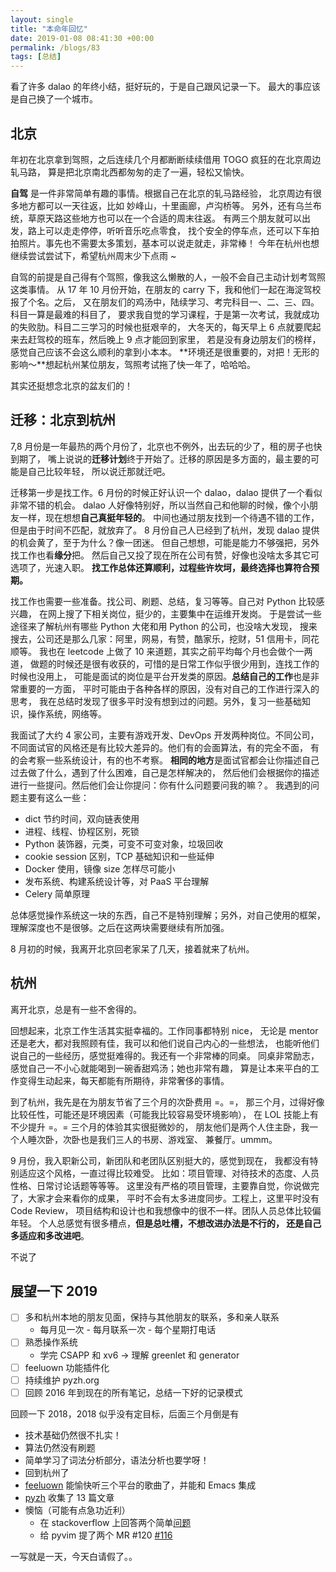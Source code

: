 ```yaml
---
layout: single
title: "本命年回忆"
date: 2019-01-08 08:41:30 +00:00
permalink: /blogs/83
tags: [总结]
---
```

看了许多 dalao 的年终小结，挺好玩的，于是自己跟风记录一下。
最大的事应该是自己换了一个城市。

## 北京
年初在北京拿到驾照，之后连续几个月都断断续续借用 TOGO 疯狂的在北京周边轧马路，
算是把北京南北西都匆匆的走了一遍，轻松又愉快。

**自驾** 是一件非常简单有趣的事情。根据自己在北京的轧马路经验，
北京周边有很多地方都可以一天往返，比如 妙峰山，十里画廊，卢沟桥等。
另外，还有乌兰布统，草原天路这些地方也可以在一个合适的周末往返。
有两三个朋友就可以出发，路上可以走走停停，听听音乐吃点零食，
找个安全的停车点，还可以下车拍拍照片。事先也不需要太多策划，基本可以说走就走，非常棒！
今年在杭州也想继续尝试尝试下，希望杭州周末少下点雨 ~

自驾的前提是自己得有个驾照，像我这么懒散的人，一般不会自己主动计划考驾照这类事情。
从 17 年 10 月份开始，在朋友的 carry 下，我和他们一起在海淀驾校报了个名。之后，
又在朋友们的鸡汤中，陆续学习、考完科目一、二、三、四。科目一算是最难的科目了，
要求我自觉的学习课程，于是第一次考试，我就成功的失败肋。科目二三学习的时候也挺艰辛的，
大冬天的，每天早上 6 点就要爬起来去赶驾校的班车，然后晚上 9 点才能回到家里，
若是没有身边朋友们的榜样，感觉自己应该不会这么顺利的拿到小本本。
**环境还是很重要的，对把！无形的影响～**想起杭州某位朋友，驾照考试拖了快一年了，哈哈哈。

其实还挺想念北京的盆友们的！

## 迁移：北京到杭州
7,8 月份是一年最热的两个月份了，北京也不例外，出去玩的少了，租的房子也快到期了，
嘴上说说的**迁移计划**终于开始了。迁移的原因是多方面的，最主要的可能是自己比较年轻，
所以说迁那就迁吧。

迁移第一步是找工作。6 月份的时候正好认识一个 dalao，dalao 提供了一个看似非常不错的机会。
dalao 人好像特别好，所以当然自己和他聊的时候，像个小朋友一样，现在想想**自己真挺年轻的**。
中间也通过朋友找到一个待遇不错的工作，但是由于时间不匹配，就放弃了。
8 月份自己人已经到了杭州，发现 dalao 提供的机会黄了，至于为什么？像一团迷。
但自己想想，可能是能力不够强把，另外找工作也看**缘分**把。
然后自己又投了现在所在公司有赞，好像也没啥太多其它可选项了，光速入职。
**找工作总体还算顺利，过程些许坎坷，最终选择也算符合预期。**

找工作也需要一些准备。找公司、刷题、总结，复习等等。自己对 Python 比较感兴趣，
在网上搜了下相关岗位，挺少的，主要集中在运维开发岗。
于是尝试一些途径来了解杭州有哪些 Python 大佬和用 Python 的公司，也没啥大发现，
搜来搜去，公司还是那么几家：阿里，网易，有赞，酷家乐，挖财，51 信用卡，同花顺等。
我也在 leetcode 上做了 10 来道题，其实之前平均每个月也会做个一两道，
做题的时候还是很有收获的，可惜的是日常工作似乎很少用到，连找工作的时候也没用上，
可能是面试的岗位是平台开发类的原因。**总结自己的工作**也是非常重要的一方面，
平时可能由于各种各样的原因，没有对自己的工作进行深入的思考，
我在总结时发现了很多平时没有想到过的问题。另外，复习一些基础知识，操作系统，网络等。

我面试了大约 4 家公司，主要有游戏开发、DevOps 开发两种岗位。不同公司，
不同面试官的风格还是有比较大差异的。他们有的会面算法，有的完全不面，
有的会考察一些系统设计，有的也不考察。
**相同的地方**是面试官都会让你描述自己过去做了什么，遇到了什么困难，自己是怎样解决的，
然后他们会根据你的描述进行一些提问。然后他们会让你提问：你有什么问题要问我的嘛？。
我遇到的问题主要有这么一些：

- dict 节约时间，双向链表使用
- 进程、线程、协程区别，死锁
- Python 装饰器，元类，可变不可变对象，垃圾回收
- cookie session 区别，TCP 基础知识和一些延伸
- Docker 使用，镜像 size 怎样尽可能小
- 发布系统、构建系统设计等，对 PaaS 平台理解
- Celery 简单原理

总体感觉操作系统这一块的东西，自己不是特别理解；另外，对自己使用的框架，
理解深度也不是很够。之后在这两块需要继续有所加强。

8 月初的时候，我离开北京回老家呆了几天，接着就来了杭州。

## 杭州
离开北京，总是有一些不舍得的。

回想起来，北京工作生活其实挺幸福的。工作同事都特别 nice，
无论是 mentor 还是老大，都对我照顾有佳，我可以和他们说自己内心的一些想法，
也能听他们说自己的一些经历，感觉挺难得的。我还有一个非常棒的同桌。
同桌非常励志，感觉自己一不小心就能喝到一碗香甜鸡汤；她也非常有趣，
算是让本来平白的工作变得生动起来，每天都能有所期待，非常奢侈的事情。

到了杭州，我先是在为朋友节省了三个月的次卧费用 =。=，
那三个月，过得好像比较任性，可能还是环境因素（可能我比较容易受环境影响），
在 LOL 技能上有不少提升 =。= 三个月的体验其实很挺微妙的，
朋友他们是两个人住主卧，我一个人睡次卧，次卧也是我们三人的书房、游戏室、
兼餐厅。ummm。

9 月份，我入职新公司，新团队和老团队区别挺大的，感觉到现在，
我都没有特别适应这个风格，一直过得比较难受。
比如：项目管理、对待技术的态度、人员性格、日常讨论话题等等等。
这里没有严格的项目管理，主要靠自觉，你说做完了，大家才会来看你的成果，
平时不会有太多进度同步。工程上，这里平时没有 Code Review，
项目结构和设计也和我想像中的很不一样。团队人员总体比较偏年轻。
个人总感觉有很多槽点，**但是总吐槽，不想改进办法是不行的，
还是自己多适应和多改进吧**。

不说了

## 展望一下 2019

- [ ] 多和杭州本地的朋友见面，保持与其他朋友的联系，多和亲人联系
  - 每月见一次 - 每月联系一次 - 每个星期打电话
- [ ] 熟悉操作系统
  - 学完 CSAPP 和 xv6 -> 理解 greenlet 和 generator
- [ ] feeluown 功能插件化
- [ ] 持续维护 pyzh.org
- [ ] 回顾 2016 年到现在的所有笔记，总结一下好的记录模式

回顾一下 2018，2018 似乎没有定目标，后面三个月倒是有

- 技术基础仍然很不扎实！
- 算法仍然没有刷题
- 简单学习了词法分析部分，语法分析也要学呀！
- 回到杭州了
- [feeluown](http://github.com/cosven/feeluown) 能愉快听三个平台的歌曲了，并能和 Emacs 集成
- [pyzh](http://blog.pyzh.org/) 收集了 13 篇文章
- 懊恼（可能有点急功近利）
  - 在 stackoverflow 上回答两个简单[问题](https://stackoverflow.com/users/4302892/cosven)
  - 给 pyvim 提了两个 MR #120 [#116](https://github.com/prompt-toolkit/pyvim/pull/116)

一写就是一天，今天白请假了。。
